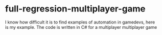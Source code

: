 # full-regression-multiplayer-game
I know how difficult it is to find examples of automation in gamedevs, here is my example. The code is written in C# for a multiplayer multiplayer game

